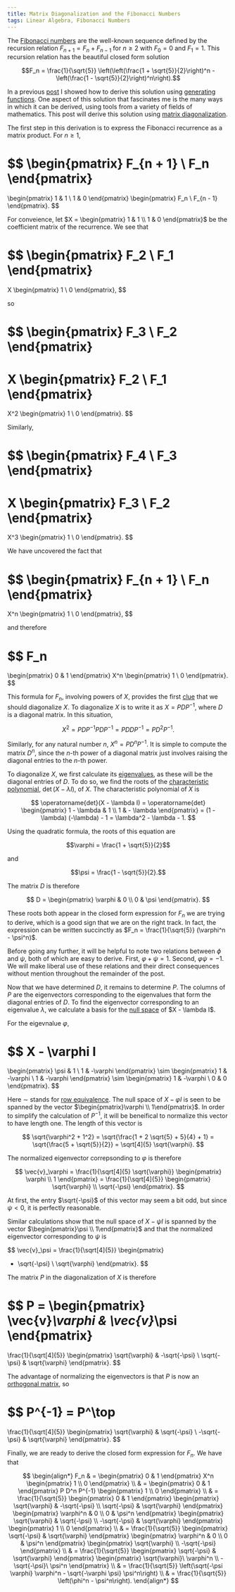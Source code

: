 ```yaml
---
title: Matrix Diagonalization and the Fibonacci Numbers
tags: Linear Algebra, Fibonacci Numbers
---
```


The [Fibonacci numbers](http://en.wikipedia.org/wiki/Fibonacci_number) are the well-known sequence defined by the recursion relation $F_{n + 1} = F_n + F_{n - 1}$ for $n \geq 2$ with $F_0 = 0$ and $F_1 = 1$.  This recursion relation has the beautiful closed form solution

$$F_n = \frac{1}{\sqrt{5}} \left(\left(\frac{1 + \sqrt{5}}{2}\right)^n - \left(\frac{1 - \sqrt{5}}{2}\right)^n\right).$$

In a previous [post](/posts/2013-11-01-generating-functions-and-fibonacci-numbers.html) I showed how to derive this solution using [generating functions](http://en.wikipedia.org/wiki/Generating_function).  One aspect of this solution that fascinates me is the many ways in which it can be derived, using tools from a variety of fields of mathematics.  This post will derive this solution using [matrix diagonalization](http://en.wikipedia.org/wiki/Generating_function).

The first step in this derivation is to express the Fibonacci recurrence as a matrix product.  For $n \geq 1$,

$$
\begin{pmatrix}
F_{n + 1}   \\
F_n
\end{pmatrix}
=
\begin{pmatrix}
1   & 1 \\
1   & 0
\end{pmatrix}
\begin{pmatrix}
F_n \\
F_{n - 1}
\end{pmatrix}.
$$

For conveience, let $X = \begin{pmatrix} 1 & 1 \\ 1 & 0 \end{pmatrix}$ be the coefficient matrix of the recurrence.  We see that

$$
\begin{pmatrix}
F_2 \\
F_1
\end{pmatrix}
=
X
\begin{pmatrix}
1   \\
0
\end{pmatrix},
$$

so

$$
\begin{pmatrix}
F_3 \\
F_2
\end{pmatrix}
=
X
\begin{pmatrix}
F_2 \\
F_1
\end{pmatrix}
=
X^2
\begin{pmatrix}
1   \\
0
\end{pmatrix}.
$$

Similarly,

$$
\begin{pmatrix}
F_4 \\
F_3
\end{pmatrix}
=
X
\begin{pmatrix}
F_3 \\
F_2
\end{pmatrix}
=
X^3
\begin{pmatrix}
1   \\
0
\end{pmatrix}.
$$

We have uncovered the fact that

$$
\begin{pmatrix}
F_{n + 1}   \\
F_n
\end{pmatrix}
=
X^n
\begin{pmatrix}
1   \\
0
\end{pmatrix},
$$

and therefore

$$
F_n
=
\begin{pmatrix}
0   & 1
\end{pmatrix}
X^n
\begin{pmatrix}
1   \\
0
\end{pmatrix}.
$$

This formula for $F_n$, involving powers of $X$, provides the first [clue](http://en.wikipedia.org/wiki/Matrix_multiplication#Powers_of_matrices) that we should diagonalize $X$.  To diagonalize $X$ is to write it as $X = P D P^{-1}$, where $D$ is a diagonal matrix.  In this situation,

$$
X^2 = P D P^{-1} P D P^{-1}
= P D D P^{-1}
= P D^2 P^{-1}.
$$

Similarly, for any natural number $n$, $X^n = P D^n P^{-1}$.  It is simple to compute the matrix $D^n$, since the $n$-th power of a diagonal matrix just involves raising the diagonal entries to the $n$-th power.

To diagonalize $X$, we first calculate its [eigenvalues](http://en.wikipedia.org/wiki/Matrix_multiplication#Powers_of_matrices), as these will be the diagonal entries of $D$.  To do so, we find the roots of the [characteristic polynomial](http://en.wikipedia.org/wiki/Characteristic_polynomial), $\operatorname{det}(X - \lambda I)$, of $X$.  The characteristic polynomial of $X$ is

$$
\operatorname{det}(X - \lambda I)
= \operatorname{det}
\begin{pmatrix}
1 - \lambda & 1 \\
1           & - \lambda
\end{pmatrix}
= (1 - \lambda) (-\lambda) - 1
= \lambda^2 - \lambda - 1.
$$

Using the quadratic formula, the roots of this equation are

$$\varphi = \frac{1 + \sqrt{5}}{2}$$

and

$$\psi = \frac{1 - \sqrt{5}}{2}.$$

The matrix $D$ is therefore

$$
D = 
\begin{pmatrix}
\varphi    & 0 \\
0       & \psi
\end{pmatrix}.
$$


These roots both appear in the closed form expression for $F_n$ we are trying to derive, which is a good sign that we are on the right track.  In fact, the expression can be written succinctly as $F_n = \frac{1}{\sqrt{5}} (\varphi^n - \psi^n)$.

Before going any further, it will be helpful to note two relations between $\phi$ and $\psi$, both of which are easy to derive.  First, $\varphi + \psi = 1$.  Second, $\varphi \psi = -1$.  We will make liberal use of these relations and their direct consequences without mention throughout the remainder of the post.

Now that we have determined $D$, it remains to determine $P$.  The columns of $P$ are the eigenvectors corresponding to the eigenvalues that form the diagonal entries of $D$.  To find the eigenvector corresponding to an eigenvalue $\lambda$, we calculate a basis for the [null space](http://en.wikipedia.org/wiki/Kernel_(linear_algebra)) of $X - \lambda I$.

For the eigevnalue $\varphi$,

$$
X - \varphi I
=
\begin{pmatrix}
\psi    & 1 \\
1       & -\varphi
\end{pmatrix}
\sim
\begin{pmatrix}
1   & -\varphi \\
1   & -\varphi
\end{pmatrix}
\sim
\begin{pmatrix}
1   & -\varphi \\
0   & 0
\end{pmatrix}.
$$

Here $\sim$ stands for [row equivalence](http://en.wikipedia.org/wiki/Row_equivalence).  The null space of $X - \varphi I$ is seen to be spanned by the vector $\begin{pmatrix}\varphi \\ 1\end{pmatrix}$.  In order to simplify the calculation of $P^{-1}$, it will be beneifical to normalize this vector to have length one.  The length of this vector is

$$
\sqrt{\varphi^2 + 1^2}
= \sqrt{\frac{1 + 2 \sqrt{5} + 5}{4} + 1}
= \sqrt{\frac{5 + \sqrt{5}}{2}}
= \sqrt[4]{5} \sqrt{\varphi}.
$$

The normalized eigenvector correpsonding to $\varphi$ is therefore

$$
\vec{v}_\varphi
= \frac{1}{\sqrt[4]{5} \sqrt{\varphi}}
\begin{pmatrix}
\varphi    \\
1
\end{pmatrix}
= \frac{1}{\sqrt[4]{5}}
\begin{pmatrix}
\sqrt{\varphi}  \\
\sqrt{-\psi}
\end{pmatrix}.
$$

At first, the entry $\sqrt{-\psi}$ of this vector may seem a bit odd, but since $\psi < 0$, it is perfectly reasonable.

Similar calculations show that the null space of $X - \psi I$ is spanned by the vector $\begin{pmatrix}\psi    \\ 1\end{pmatrix}$ and that the normalized eigenvector corresponding to $\psi$ is

$$
\vec{v}_\psi
= \frac{1}{\sqrt[4]{5}}
\begin{pmatrix}
- \sqrt{-\psi}  \\
\sqrt{\varphi}
\end{pmatrix}.
$$

The matrix $P$ in the diagonalization of $X$ is therefore

$$
P =
\begin{pmatrix}
\vec{v}_\varphi & \vec{v}_\psi
\end{pmatrix}
=
\frac{1}{\sqrt[4]{5}}
\begin{pmatrix}
\sqrt{\varphi}  & -\sqrt{-\psi} \\
\sqrt{-\psi}    & \sqrt{\varphi}
\end{pmatrix}.
$$

The advantage of normalizing the eigenvectors is that $P$ is now an [orthogonal matrix](http://en.wikipedia.org/wiki/Orthogonal_matrix), so

$$
P^{-1} = P^\top
=
\frac{1}{\sqrt[4]{5}}
\begin{pmatrix}
\sqrt{\varphi}  & \sqrt{-\psi} \\
-\sqrt{-\psi}    & \sqrt{\varphi}
\end{pmatrix}.
$$

Finally, we are ready to derive the closed form expression for $F_n$.  We have that

$$
\begin{align*}
F_n
    & =
        \begin{pmatrix}
            0   & 1
        \end{pmatrix}
        X^n
        \begin{pmatrix}
        1   \\
        0
        \end{pmatrix}   \\
    & =
        \begin{pmatrix}
            0   & 1
        \end{pmatrix}
        P D^n P^{-1}
        \begin{pmatrix}
        1   \\
        0
        \end{pmatrix}   \\
    & =
        \frac{1}{\sqrt{5}}
        \begin{pmatrix}
            0   & 1
        \end{pmatrix}
        \begin{pmatrix}
        \sqrt{\varphi}  & -\sqrt{-\psi} \\
        \sqrt{-\psi}    & \sqrt{\varphi}
        \end{pmatrix}
        \begin{pmatrix}
        \varphi^n   & 0 \\
        0           & \psi^n
        \end{pmatrix}
        \begin{pmatrix}
        \sqrt{\varphi}  & \sqrt{-\psi} \\
        -\sqrt{-\psi}    & \sqrt{\varphi}
        \end{pmatrix}
        \begin{pmatrix}
        1   \\
        0
        \end{pmatrix}   \\
    & =
        \frac{1}{\sqrt{5}}
        \begin{pmatrix}
        \sqrt{-\psi}    & \sqrt{\varphi}
        \end{pmatrix}
        \begin{pmatrix}
        \varphi^n   & 0 \\
        0           & \psi^n
        \end{pmatrix}
        \begin{pmatrix}
        \sqrt{\varphi}  \\
        -\sqrt{-\psi}
        \end{pmatrix}   \\
    & = 
        \frac{1}{\sqrt{5}}
        \begin{pmatrix}
        \sqrt{-\psi}    & \sqrt{\varphi}
        \end{pmatrix}
        \begin{pmatrix}
        \sqrt{\varphi}\ \varphi^n    \\
        -\sqrt{-\psi}\ \psi^n
        \end{pmatrix}   \\
    & = 
        \frac{1}{\sqrt{5}}
        \left(\sqrt{-\psi \varphi} \varphi^n - \sqrt{-\varphi \psi} \psi^n\right)   \\
    & = \frac{1}{\sqrt{5}}
        \left(\phi^n - \psi^n\right).
\end{align*}
$$

